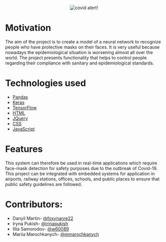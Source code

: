 <div align="center">

![covid alert!](https://cdn1.savepice.ru/uploads/2021/7/1/38536a86e7a7bd7d09780e4068801fd3-full.png)

</div>

# Motivation
The aim of the project is to create a model of a neural network to recognize people who have protective masks on their faces. It is very useful because nowadays the epidemiological situation is worsening almost all over the world. The project presents functionality that helps to control people regarding their compliance with sanitary and epidemiological standards.

# Technologies used
- [Pandas](https://pandas.pydata.org/)
- [Keras](https://keras.io/)
- [TensorFlow](https://www.tensorflow.org/)
- [HTML](https://devdocs.io/html/)
- [JQuery](https://api.jquery.com/)
- [CSS](https://devdocs.io/css/)
- [JavaScript](https://devdocs.io/javascript/)

# Features
This system can therefore be used in real-time applications which require face-mask detection for safety purposes due to the outbreak of Covid-19. This project can be integrated with embedded systems for application in airports, railway stations, offices, schools, and public places to ensure that public safety guidelines are followed.



# Contributors:
- Danyil Martin- [@foxynanre22](https://github.com/foxynanre22)
- Iryna Pukish- [@irinapukish](https://github.com/irinapukish)
- Illia Samorodov- [@w60089](https://github.com/w60089)
- Mariia Marochkanych- [@mmarochkanych](https://github.com/mmarochkanych)
